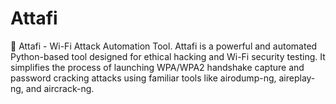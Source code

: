 # Attafi
🚀 Attafi - Wi-Fi Attack Automation Tool. Attafi is a powerful and automated Python-based tool designed for ethical hacking and Wi-Fi security testing. It simplifies the process of launching WPA/WPA2 handshake capture and password cracking attacks using familiar tools like airodump-ng, aireplay-ng, and aircrack-ng.
